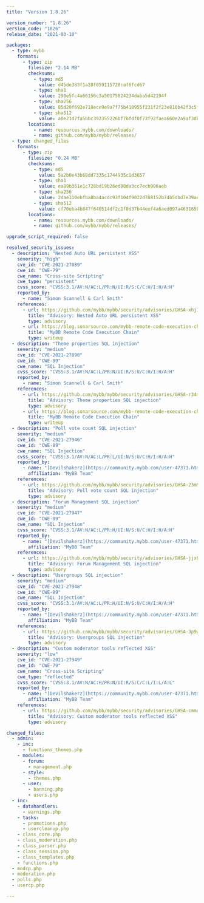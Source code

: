 ```yaml
---
title: "Version 1.8.26"

version_number: "1.8.26"
version_code: "1826"
release_date: "2021-03-10"

packages:
  - type: mybb
    formats:
      - type: zip
        filesize: "2.14 MB"
        checksums:
          - type: md5
            value: d45de383f1a28f059115728caf6fcd67
          - type: sha1
            value: 298e5fc4a66156c3a50175824234daba5d42194f
          - type: sha256
            value: 85d20f692e718ece9e9a7f75b410955f231f2f23e810b42f3c5f98501a8b6f6f
          - type: sha512
            value: a0e21d7fa5bbc392355226bf7bfdf0f73f92faea660e2a9af3db8c40a566f28dd56c354898f42e46a172392b1dbbe55fbcccbb8222805d227ce38750797d159f
        locations:
          - name: resources.mybb.com/downloads/
          - name: github.com/mybb/mybb/releases/
  - type: changed_files
    formats:
      - type: zip
        filesize: "0.24 MB"
        checksums:
          - type: md5
            value: 5a2b0e43b68dd7335c1744935c1d3657
          - type: sha1
            value: ea89b361e1c728bd19b26ed80da3cc7ecb906aeb
          - type: sha256
            value: 2dae310ebfba8ba4acdc93f104f9022d708152b74b5dbd7e39ae479f21dabe48
          - type: sha512
            value: cf70eba4b847f640514df2c1f8d37b44eef4a6aed097a463165b231affc30dd393b1ccbd10f8579765bdf02da74d7aa11aa845a539f6ba065f9a8a196e4a2a8f
        locations:
          - name: resources.mybb.com/downloads/
          - name: github.com/mybb/mybb/releases/

upgrade_script_required: false

resolved_security_issues:
  - description: "Nested Auto URL persistent XSS"
    severity: "high"
    cve_id: "CVE-2021-27889"
    cwe_id: "CWE-79"
    cwe_name: "Cross-site Scripting"
    cwe_type: "persistent"
    cvss_score: "CVSS:3.1/AV:N/AC:L/PR:N/UI:R/S:C/C:H/I:H/A:H"
    reported_by:
      - name: "Simon Scannell & Carl Smith"
    references:
      - url: https://github.com/mybb/mybb/security/advisories/GHSA-xhj7-3349-mqcm
        title: "Advisory: Nested Auto URL persistent XSS"
        type: advisory
      - url: https://blog.sonarsource.com/mybb-remote-code-execution-chain
        title: "MyBB Remote Code Execution Chain"
        type: writeup
  - description: "Theme properties SQL injection"
    severity: "medium"
    cve_id: "CVE-2021-27890"
    cwe_id: "CWE-89"
    cwe_name: "SQL Injection"
    cvss_score: "CVSS:3.1/AV:N/AC:L/PR:N/UI:R/S:U/C:H/I:H/A:H"
    reported_by:
      - name: "Simon Scannell & Carl Smith"
    references:
      - url: https://github.com/mybb/mybb/security/advisories/GHSA-r34m-ccm8-mfhq
        title: "Advisory: Theme properties SQL injection"
        type: advisory
      - url: https://blog.sonarsource.com/mybb-remote-code-execution-chain
        title: "MyBB Remote Code Execution Chain"
        type: writeup
  - description: "Poll vote count SQL injection"
    severity: "medium"
    cve_id: "CVE-2021-27946"
    cwe_id: "CWE-89"
    cwe_name: "SQL Injection"
    cvss_score: "CVSS:3.1/AV:N/AC:L/PR:L/UI:N/S:U/C:H/I:H/A:H"
    reported_by:
      - name: "[Devilshakerz](https://community.mybb.com/user-47371.html)"
        affiliation: "MyBB Team"
    references:
      - url: https://github.com/mybb/mybb/security/advisories/GHSA-23m9-w75q-ph4p
        title: "Advisory: Poll vote count SQL injection"
        type: advisory
  - description: "Forum Management SQL injection"
    severity: "medium"
    cve_id: "CVE-2021-27947"
    cwe_id: "CWE-89"
    cwe_name: "SQL Injection"
    cvss_score: "CVSS:3.1/AV:N/AC:L/PR:H/UI:N/S:U/C:H/I:H/A:H"
    reported_by:
      - name: "[Devilshakerz](https://community.mybb.com/user-47371.html)"
        affiliation: "MyBB Team"
    references:
      - url: https://github.com/mybb/mybb/security/advisories/GHSA-jjx8-8mcp-7h65
        title: "Advisory: Forum Management SQL injection"
        type: advisory
  - description: "Usergroups SQL injection"
    severity: "medium"
    cve_id: "CVE-2021-27948"
    cwe_id: "CWE-89"
    cwe_name: "SQL Injection"
    cvss_score: "CVSS:3.1/AV:N/AC:L/PR:H/UI:N/S:U/C:H/I:H/A:H"
    reported_by:
      - name: "[Devilshakerz](https://community.mybb.com/user-47371.html)"
        affiliation: "MyBB Team"
    references:
      - url: https://github.com/mybb/mybb/security/advisories/GHSA-3p9w-2q65-r6g2
        title: "Advisory: Usergroups SQL injection"
        type: advisory
  - description: "Custom moderator tools reflected XSS"
    severity: "low"
    cve_id: "CVE-2021-27949"
    cwe_id: "CWE-79"
    cwe_name: "Cross-site Scripting"
    cwe_type: "reflected"
    cvss_score: "CVSS:3.1/AV:N/AC:H/PR:N/UI:R/S:C/C:L/I:L/A:L"
    reported_by:
      - name: "[Devilshakerz](https://community.mybb.com/user-47371.html)"
        affiliation: "MyBB Team"
    references:
      - url: https://github.com/mybb/mybb/security/advisories/GHSA-cmmr-39v8-8rx2
        title: "Advisory: Custom moderator tools reflected XSS"
        type: advisory

changed_files:
  - admin:
    - inc:
      - functions_themes.php
    - modules:
      - forum:
        - management.php
      - style:
        - themes.php
      - user:
        - banning.php
        - users.php
  - inc:
    - datahandlers:
      - warnings.php
    - tasks:
      - promotions.php
      - usercleanup.php
    - class_core.php
    - class_moderation.php
    - class_parser.php
    - class_session.php
    - class_templates.php
    - functions.php
  - modcp.php
  - moderation.php
  - polls.php
  - usercp.php

---
```

